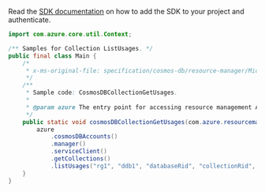 Read the [SDK documentation](https://github.com/Azure/azure-sdk-for-java/blob/azure-resourcemanager_2.11.0/sdk/resourcemanager/azure-resourcemanager/README.md) on how to add the SDK to your project and authenticate.

```java
import com.azure.core.util.Context;

/** Samples for Collection ListUsages. */
public final class Main {
    /*
     * x-ms-original-file: specification/cosmos-db/resource-manager/Microsoft.DocumentDB/stable/2021-10-15/examples/CosmosDBCollectionGetUsages.json
     */
    /**
     * Sample code: CosmosDBCollectionGetUsages.
     *
     * @param azure The entry point for accessing resource management APIs in Azure.
     */
    public static void cosmosDBCollectionGetUsages(com.azure.resourcemanager.AzureResourceManager azure) {
        azure
            .cosmosDBAccounts()
            .manager()
            .serviceClient()
            .getCollections()
            .listUsages("rg1", "ddb1", "databaseRid", "collectionRid", "$filter=name.value eq 'Storage'", Context.NONE);
    }
}
```
